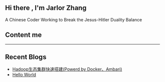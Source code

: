 ## Hi there , I'm Jarlor Zhang

A Chinese Coder Working to Break the Jesus-Hitler Duality Balance
## Content me
---
## Recent Blogs
<!-- BLOG-POST-LIST:START -->
- [Hadoop生态集群快速搭建&lpar;Powerd by Docker、Ambari&rpar;](https://jarlor.github.io/2023/10/15/hadoop-on-docker/)
- [Hello World](https://jarlor.github.io/2023/10/11/hello-world/)
<!-- BLOG-POST-LIST:END -->
